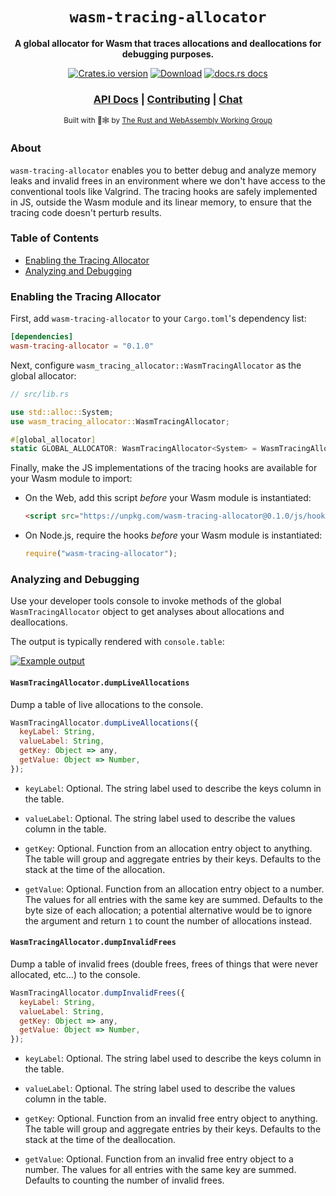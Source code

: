 <div align="center">

  <h1><code>wasm-tracing-allocator</code></h1>

  <strong>A global allocator for Wasm that traces allocations and deallocations for debugging purposes.</strong>

  <p>
    <a href="https://crates.io/crates/wasm-tracing-allocator"><img src="https://img.shields.io/crates/v/wasm-tracing-allocator.svg?style=flat-square" alt="Crates.io version" /></a>
    <a href="https://crates.io/crates/wasm-tracing-allocator"><img src="https://img.shields.io/crates/d/wasm-tracing-allocator.svg?style=flat-square" alt="Download" /></a>
    <a href="https://docs.rs/wasm-tracing-allocator"><img src="https://img.shields.io/badge/docs-latest-blue.svg?style=flat-square" alt="docs.rs docs" /></a>
  </p>

  <h3>
    <a href="https://docs.rs/wasm-tracing-allocator">API Docs</a>
    <span> | </span>
    <a href="https://github.com/rustwasm/wasm-tracing-allocator/blob/master/CONTRIBUTING.md">Contributing</a>
    <span> | </span>
    <a href="https://discordapp.com/channels/442252698964721669/443151097398296587">Chat</a>
  </h3>

  <sub>Built with 🦀🕸 by <a href="https://rustwasm.github.io/">The Rust and WebAssembly Working Group</a></sub>
</div>


### About

`wasm-tracing-allocator` enables you to better debug and analyze memory leaks
and invalid frees in an environment where we don't have access to the
conventional tools like Valgrind. The tracing hooks are safely implemented in
JS, outside the Wasm module and its linear memory, to ensure that the tracing
code doesn't perturb results.

### Table of Contents

* [Enabling the Tracing Allocator](#enabling-the-tracing-allocator)
* [Analyzing and Debugging](#analyzing-and-debugging)

### Enabling the Tracing Allocator

First, add `wasm-tracing-allocator` to your `Cargo.toml`'s dependency list:

```toml
[dependencies]
wasm-tracing-allocator = "0.1.0"
```

Next, configure `wasm_tracing_allocator::WasmTracingAllocator` as the global
allocator:

```rust
// src/lib.rs

use std::alloc::System;
use wasm_tracing_allocator::WasmTracingAllocator;

#[global_allocator]
static GLOBAL_ALLOCATOR: WasmTracingAllocator<System> = WasmTracingAllocator(System);
```

Finally, make the JS implementations of the tracing hooks are available for your
Wasm module to import:

* On the Web, add this script *before* your Wasm module is instantiated:

  ```html
  <script src="https://unpkg.com/wasm-tracing-allocator@0.1.0/js/hooks.js"></script>
  ```

* On Node.js, require the hooks *before* your Wasm module is instantiated:

  ```js
  require("wasm-tracing-allocator");
  ```

### Analyzing and Debugging

Use your developer tools console to invoke methods of the global
`WasmTracingAllocator` object to get analyses about allocations and
deallocations.

The output is typically rendered with `console.table`:

[![Example output](https://raw.githubusercontent.com/rustwasm/wasm-tracing-allocator/master/live-allocations-dump.png)](https://raw.githubusercontent.com/rustwasm/wasm-tracing-allocator/master/live-allocations-dump.png)

#### `WasmTracingAllocator.dumpLiveAllocations`

Dump a table of live allocations to the console.

```js
WasmTracingAllocator.dumpLiveAllocations({
  keyLabel: String,
  valueLabel: String,
  getKey: Object => any,
  getValue: Object => Number,
});
```

* `keyLabel`: Optional. The string label used to describe the keys column in the
  table.

* `valueLabel`: Optional. The string label used to describe the values column in
  the table.

* `getKey`: Optional. Function from an allocation entry object to anything. The
  table will group and aggregate entries by their keys. Defaults to the stack at
  the time of the allocation.

* `getValue`: Optional. Function from an allocation entry object to a
  number. The values for all entries with the same key are summed. Defaults to
  the byte size of each allocation; a potential alternative would be to ignore
  the argument and return `1` to count the number of allocations instead.

#### `WasmTracingAllocator.dumpInvalidFrees`

Dump a table of invalid frees (double frees, frees of things that were never
allocated, etc...) to the console.

```js
WasmTracingAllocator.dumpInvalidFrees({
  keyLabel: String,
  valueLabel: String,
  getKey: Object => any,
  getValue: Object => Number,
});
```

* `keyLabel`: Optional. The string label used to describe the keys column in the
  table.

* `valueLabel`: Optional. The string label used to describe the values column in
  the table.

* `getKey`: Optional. Function from an invalid free entry object to anything. The
  table will group and aggregate entries by their keys. Defaults to the stack at
  the time of the deallocation.

* `getValue`: Optional. Function from an invalid free entry object to a
  number. The values for all entries with the same key are summed. Defaults to
  counting the number of invalid frees.


